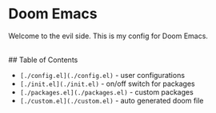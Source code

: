 # Doom Emacs

Welcome to the evil side.
This is my config for Doom Emacs.

<br />
## Table of Contents

- `[./config.el](./config.el)` - user configurations
- `[./init.el](./init.el)` - on/off switch for packages
- `[./packages.el](./packages.el)` - custom packages
- `[./custom.el](./custom.el)` - auto generated doom file
